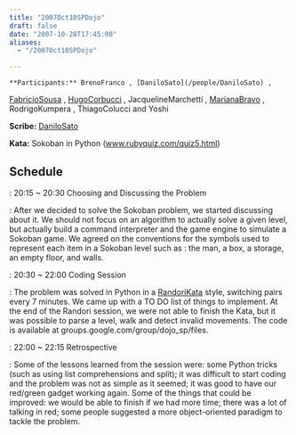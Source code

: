 ```yaml
---
title: "2007Oct10SPDojo"
draft: false
date: "2007-10-28T17:45:00"
aliases:
  - "/2007Oct10SPDojo"

---
```

    **Participants:** BrenoFranco , [DaniloSato](/people/DaniloSato) ,
[FabricioSousa](/FabricioSousa) , [HugoCorbucci](/people/HugoCorbucci) ,
JacquelineMarchetti , [MarianaBravo](/MarianaBravo) , RodrigoKumpera ,
ThiagoColucci and Yoshi

**Scribe:** [DaniloSato](/people/DaniloSato)

**Kata:** Sokoban in Python (www.rubyquiz.com/quiz5.html)

Schedule
--------

 
:   20:15 \~ 20:30 Choosing and Discussing the Problem

 
:   After we decided to solve the Sokoban problem, we started discussing
    about it. We should not focus on an algorithm to actually solve a
    given level, but actually build a command interpreter and the game
    engine to simulate a Sokoban game. We agreed on the conventions for
    the symbols used to represent each item in a Sokoban level such as :
    the man, a box, a storage, an empty floor, and walls.

 
:   20:30 \~ 22:00 Coding Session

 
:   The problem was solved in Python in a [RandoriKata](/RandoriKata)
    style, switching pairs every 7 minutes. We came up with a TO DO list
    of things to implement. At the end of the Randori session, we were
    not able to finish the Kata, but it was possible to parse a level,
    walk and detect invalid movements. The code is available
    at groups.google.com/group/dojo\_sp/files.

 
:   22:00 \~ 22:15 Retrospective

 
:   Some of the lessons learned from the session were: some Python
    tricks (such as using list comprehensions and split); it was
    difficult to start coding and the problem was not as simple as it
    seemed; it was good to have our red/green gadget working again. Some
    of the things that could be improved: we would be able to finish if
    we had more time; there was a lot of talking in red; some people
    suggested a more object-oriented paradigm to tackle the problem.



